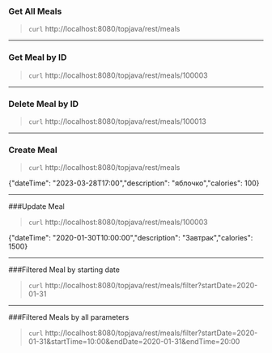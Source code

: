 ### Get All Meals
> `curl` http://localhost:8080/topjava/rest/meals 

-----
### Get Meal by ID
> `curl` http://localhost:8080/topjava/rest/meals/100003

-----
### Delete Meal by ID
> `curl` http://localhost:8080/topjava/rest/meals/100013

-----
### Create Meal
> `curl` http://localhost:8080/topjava/rest/meals 

{"dateTime": "2023-03-28T17:00","description": "яблочко","calories": 100}

-----
###Update Meal
> `curl` http://localhost:8080/topjava/rest/meals/100003

{"dateTime": "2020-01-30T10:00:00","description": "Завтрак","calories": 1500}

-----
###Filtered Meal by starting date
> `curl` http://localhost:8080/topjava/rest/meals/filter?startDate=2020-01-31

-----
###Filtered Meals by all parameters
> `curl` http://localhost:8080/topjava/rest/meals/filter?startDate=2020-01-31&startTime=10:00&endDate=2020-01-31&endTime=20:00